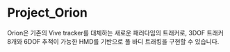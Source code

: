 # Project_Orion

Orion은 기존의 Vive tracker를 대체하는 새로운 패러다임의 트래커로, 3DOF 트래커 8개와 6DOF 추적이 가능한 HMD를 기반으로 풀 바디 트래킹을 구현할 수 있습니다.
